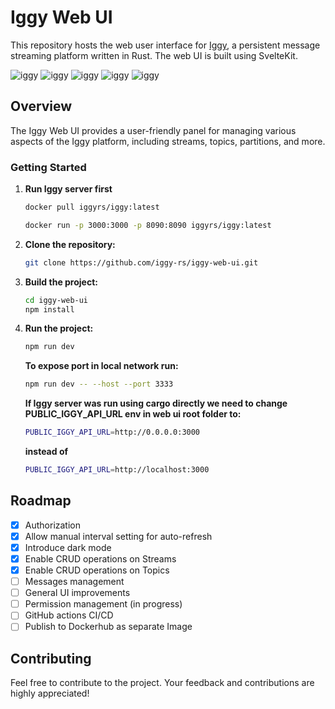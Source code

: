 # Iggy Web UI

This repository hosts the web user interface for [Iggy](https://github.com/spetz/iggy), a persistent message streaming platform written in Rust. The web UI is built using SvelteKit.

![iggy](static/signIn.png)
![iggy](static/stats.png)
![iggy](static/permissions.png)
![iggy](static/streams.png)
![iggy](static/streamsLight.png)

## Overview

The Iggy Web UI provides a user-friendly panel for managing various aspects of the Iggy platform, including streams, topics, partitions, and more.

### Getting Started

1. **Run Iggy server first**

   ```sh
   docker pull iggyrs/iggy:latest
   ```

   ```sh
   docker run -p 3000:3000 -p 8090:8090 iggyrs/iggy:latest
   ```

1. **Clone the repository:**

   ```sh
   git clone https://github.com/iggy-rs/iggy-web-ui.git
   ```

1. **Build the project:**

   ```sh
   cd iggy-web-ui
   npm install
   ```

1. **Run the project:**

   ```sh
   npm run dev
   ```

   **To expose port in local network run:**

   ```sh
   npm run dev -- --host --port 3333
   ```

   **If Iggy server was run using cargo directly we need to change PUBLIC_IGGY_API_URL env in web ui root folder to:**

   ```sh
   PUBLIC_IGGY_API_URL=http://0.0.0.0:3000
   ```

   **instead of**

   ```sh
   PUBLIC_IGGY_API_URL=http://localhost:3000
   ```

## Roadmap

- [x] Authorization
- [x] Allow manual interval setting for auto-refresh
- [x] Introduce dark mode
- [x] Enable CRUD operations on Streams
- [x] Enable CRUD operations on Topics
- [ ] Messages management
- [ ] General UI improvements
- [ ] Permission management (in progress)
- [ ] GitHub actions CI/CD
- [ ] Publish to Dockerhub as separate Image

## Contributing

Feel free to contribute to the project. Your feedback and contributions are highly appreciated!
